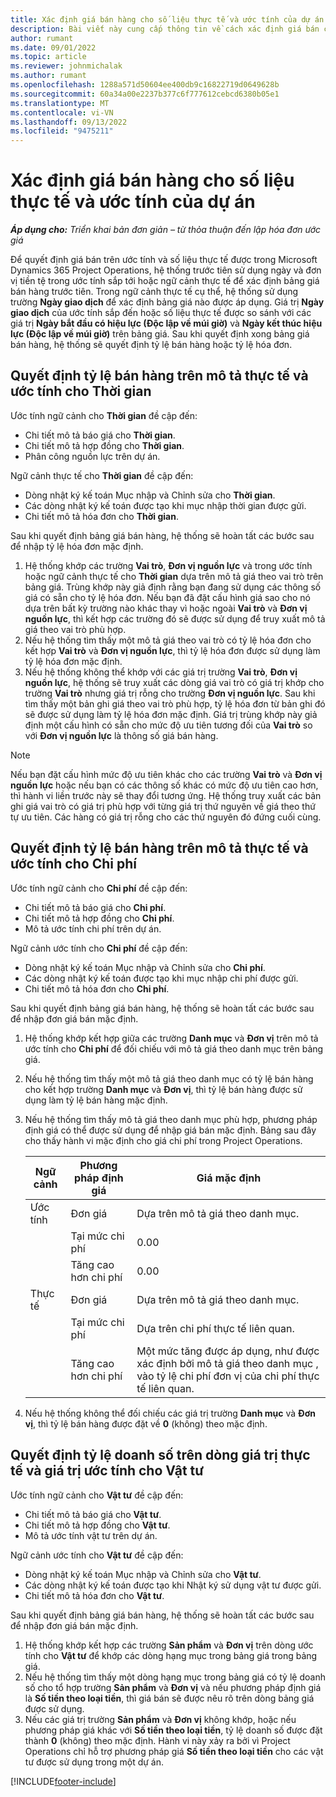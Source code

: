 ```yaml
---
title: Xác định giá bán hàng cho số liệu thực tế và ước tính của dự án
description: Bài viết này cung cấp thông tin về cách xác định giá bán cho giá trị thực tế và ước tính của dự án.
author: rumant
ms.date: 09/01/2022
ms.topic: article
ms.reviewer: johnmichalak
ms.author: rumant
ms.openlocfilehash: 1288a571d50604ee400db9c16822719d0649628b
ms.sourcegitcommit: 60a34a00e2237b377c6f777612cebcd6380b05e1
ms.translationtype: MT
ms.contentlocale: vi-VN
ms.lasthandoff: 09/13/2022
ms.locfileid: "9475211"
---
```

# <a name="determine-sales-prices-for-project-estimates-and-actuals"></a>Xác định giá bán hàng cho số liệu thực tế và ước tính của dự án

_**Áp dụng cho:** Triển khai bản đơn giản – từ thỏa thuận đến lập hóa đơn ước giá_

Để quyết định giá bán trên ước tính và số liệu thực tế được trong Microsoft Dynamics 365 Project Operations, hệ thống trước tiên sử dụng ngày và đơn vị tiền tệ trong ước tính sắp tới hoặc ngữ cảnh thực tế để xác định bảng giá bán hàng trước tiên. Trong ngữ cảnh thực tế cụ thể, hệ thống sử dụng trường **Ngày giao dịch** để xác định bảng giá nào được áp dụng. Giá trị **Ngày giao dịch** của ước tính sắp đến hoặc số liệu thực tế được so sánh với các giá trị **Ngày bắt đầu có hiệu lực (Độc lập về múi giờ)** và **Ngày kết thúc hiệu lực (Độc lập về múi giờ)** trên bảng giá. Sau khi quyết định xong bảng giá bán hàng, hệ thống sẽ quyết định tỷ lệ bán hàng hoặc tỷ lệ hóa đơn.

## <a name="determining-sales-rates-on-actual-and-estimate-lines-for-time"></a>Quyết định tỷ lệ bán hàng trên mô tả thực tế và ước tính cho Thời gian

Ước tính ngữ cảnh cho **Thời gian** đề cập đến:

- Chi tiết mô tả báo giá cho **Thời gian**.
- Chi tiết mô tả hợp đồng cho **Thời gian**.
- Phân công nguồn lực trên dự án.

Ngữ cảnh thực tế cho **Thời gian** đề cập đến:

- Dòng nhật ký kế toán Mục nhập và Chỉnh sửa cho **Thời gian**.
- Các dòng nhật ký kế toán được tạo khi mục nhập thời gian được gửi.
- Chi tiết mô tả hóa đơn cho **Thời gian**. 

Sau khi quyết định bảng giá bán hàng, hệ thống sẽ hoàn tất các bước sau để nhập tỷ lệ hóa đơn mặc định.

1. Hệ thống khớp các trường **Vai trò**, **Đơn vị nguồn lực** và trong ước tính hoặc ngữ cảnh thực tế cho **Thời gian** dựa trên mô tả giá theo vai trò trên bảng giá. Trùng khớp này giả định rằng bạn đang sử dụng các thông số giá có sẵn cho tỷ lệ hóa đơn. Nếu bạn đã đặt cấu hình giá sao cho nó dựa trên bất kỳ trường nào khác thay vì hoặc ngoài **Vai trò** và **Đơn vị nguồn lực**, thì kết hợp các trường đó sẽ được sử dụng để truy xuất mô tả giá theo vai trò phù hợp.
1. Nếu hệ thống tìm thấy một mô tả giá theo vai trò có tỷ lệ hóa đơn cho kết hợp **Vai trò** và **Đơn vị nguồn lực**, thì tỷ lệ hóa đơn được sử dụng làm tỷ lệ hóa đơn mặc định.
1. Nếu hệ thống không thể khớp với các giá trị trường **Vai trò**, **Đơn vị nguồn lực**, hệ thống sẽ truy xuất các dòng giá vai trò có giá trị khớp cho trường **Vai trò** nhưng giá trị rỗng cho trường **Đơn vị nguồn lực**. Sau khi tìm thấy một bản ghi giá theo vai trò phù hợp, tỷ lệ hóa đơn từ bản ghi đó sẽ được sử dụng làm tỷ lệ hóa đơn mặc định. Giá trị trùng khớp này giả định một cấu hình có sẵn cho mức độ ưu tiên tương đối của **Vai trò** so với **Đơn vị nguồn lực** là thông số giá bán hàng.

> [!NOTE]
> Nếu bạn đặt cấu hình mức độ ưu tiên khác cho các trường **Vai trò** và **Đơn vị nguồn lực** hoặc nếu bạn có các thông số khác có mức độ ưu tiên cao hơn, thì hành vi liền trước này sẽ thay đổi tương ứng. Hệ thống truy xuất các bản ghi giá vai trò có giá trị phù hợp với từng giá trị thứ nguyên về giá theo thứ tự ưu tiên. Các hàng có giá trị rỗng cho các thứ nguyên đó đứng cuối cùng.

## <a name="determining-sales-rates-on-actual-and-estimate-lines-for-expense"></a>Quyết định tỷ lệ bán hàng trên mô tả thực tế và ước tính cho Chi phí

Ước tính ngữ cảnh cho **Chi phí** đề cập đến:

- Chi tiết mô tả báo giá cho **Chi phí**.
- Chi tiết mô tả hợp đồng cho **Chi phí**.
- Mô tả ước tính chi phí trên dự án.

Ngữ cảnh ước tính cho **Chi phí** đề cập đến:

- Dòng nhật ký kế toán Mục nhập và Chỉnh sửa cho **Chi phí**.
- Các dòng nhật ký kế toán được tạo khi mục nhập chi phí được gửi.
- Chi tiết mô tả hóa đơn cho **Chi phí**. 

Sau khi quyết định bảng giá bán hàng, hệ thống sẽ hoàn tất các bước sau để nhập đơn giá bán mặc định.

1. Hệ thống khớp kết hợp giữa các trường **Danh mục** và **Đơn vị** trên mô tả ước tính cho **Chi phí** để đối chiếu với mô tả giá theo danh mục trên bảng giá.
1. Nếu hệ thống tìm thấy một mô tả giá theo danh mục có tỷ lệ bán hàng cho kết hợp trường **Danh mục** và **Đơn vị**, thì tỷ lệ bán hàng được sử dụng làm tỷ lệ bán hàng mặc định.
1. Nếu hệ thống tìm thấy mô tả giá theo danh mục phù hợp, phương pháp định giá có thể được sử dụng để nhập giá bán mặc định. Bảng sau đây cho thấy hành vi mặc định cho giá chi phí trong Project Operations.

    | Ngữ cảnh | Phương pháp định giá | Giá mặc định |
    | --- | --- | --- |
    | Ước tính | Đơn giá | Dựa trên mô tả giá theo danh mục. |
    |        | Tại mức chi phí | 0.00 |
    |        | Tăng cao hơn chi phí | 0.00 |
    | Thực tế | Đơn giá | Dựa trên mô tả giá theo danh mục. |
    |        | Tại mức chi phí | Dựa trên chi phí thực tế liên quan. |
    |        | Tăng cao hơn chi phí | Một mức tăng được áp dụng, như được xác định bởi mô tả giá theo danh mục , vào tỷ lệ chi phí đơn vị của chi phí thực tế liên quan. |

1. Nếu hệ thống không thể đối chiếu các giá trị trường **Danh mục** và **Đơn vị**, thì tỷ lệ bán hàng được đặt về **0** (không) theo mặc định.

## <a name="determining-sales-rates-on-actual-and-estimate-lines-for-material"></a>Quyết định tỷ lệ doanh số trên dòng giá trị thực tế và giá trị ước tính cho Vật tư

Ước tính ngữ cảnh cho **Vật tư** đề cập đến:

- Chi tiết mô tả báo giá cho **Vật tư**.
- Chi tiết mô tả hợp đồng cho **Vật tư**.
- Mô tả ước tính vật tư trên dự án.

Ngữ cảnh ước tính cho **Vật tư** đề cập đến:

- Dòng nhật ký kế toán Mục nhập và Chỉnh sửa cho **Vật tư**.
- Các dòng nhật ký kế toán được tạo khi Nhật ký sử dụng vật tư được gửi.
- Chi tiết mô tả hóa đơn cho **Vật tư**. 

Sau khi quyết định bảng giá bán hàng, hệ thống sẽ hoàn tất các bước sau để nhập đơn giá bán mặc định.

1. Hệ thống khớp kết hợp các trường **Sản phẩm** và **Đơn vị** trên dòng ước tính cho **Vật tư** để khớp các dòng hạng mục trong bảng giá trong bảng giá.
1. Nếu hệ thống tìm thấy một dòng hạng mục trong bảng giá có tỷ lệ doanh số cho tổ hợp trường **Sản phẩm** và **Đơn vị** và nếu phương pháp định giá là **Số tiền theo loại tiền**, thì giá bán sẽ được nêu rõ trên dòng bảng giá được sử dụng. 
1. Nếu các giá trị trường **Sản phẩm** và **Đơn vị** không khớp, hoặc nếu phương pháp giá khác với **Số tiền theo loại tiền**, tỷ lệ doanh số được đặt thành **0** (không) theo mặc định. Hành vi này xảy ra bởi vì Project Operations chỉ hỗ trợ phương pháp giá **Số tiền theo loại tiền** cho các vật tư được sử dụng trong một dự án.

[!INCLUDE[footer-include](../../includes/footer-banner.md)]
